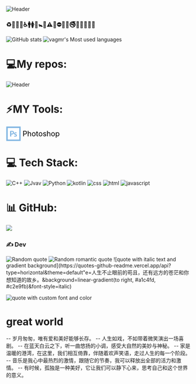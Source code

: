 ![Header](https://capsule-render.vercel.app/api?type=Waving&color=timeGradient&height=200&animation=fadeIn&section=header&text=Hi-i-m-vagmr&fontSize=35)
### ♻🏧🚮🚰♿🚹🚺🚻🚼🚾⚠🚸⛔🚫🚳🚭🚯🚱🚷🔞💈
![GitHub stats](https://github-readme-stats.vercel.app/api?username=vagmr&show_icons=true&theme=gruvbox&count_private=true&hide=stars,commits,prs,issues,contribs)
![vagmr's Most used languages](https://github-readme-stats.vercel.app/api/top-langs/?username=vagmr&layout=compact&langs_count=9&count_private=true)
 # 💻My repos:
 ![Header](https://capsule-render.vercel.app/api?type=Waving&color=timeGradient&height=200&animation=fadeIn&section=header&text=nothing-repos&fontSize=35)
# ⚡MY Tools:
<a href="https://www.photoshop.com/en" target="_blank" rel="noreferrer"
        style="text-decoration: none; color:black; display: flex; align-items: center;">
        <img src="https://raw.githubusercontent.com/devicons/devicon/master/icons/photoshop/photoshop-line.svg"
            alt="photoshop" width="40" height="40" style="margin-right: 5px;" />
        <span style="font-size: 20px;">Photoshop</span>
    </a>
# 💻 Tech Stack:
![C++](https://img.shields.io/badge/c++-%2300599C.svg?style=for-the-badge&logo=c%2B%2B&logoColor=white) ![Jvav](https://img.shields.io/badge/Jvav-%232C2D72.svg?style=for-the-badge&logo=lua&logoColor=white) ![Python](https://img.shields.io/badge/python-%232C2D72.svg?style=for-the-badge&logo=lua&logoColor=white) ![kotlin](https://img.shields.io/badge/kotlin-%232C2D72.svg?style=for-the-badge&logo=lua&logoColor=black) ![css](https://img.shields.io/badge/css-%232C2D72.svg?style=for-the-badge&logo=lua&logoColor=green) ![html](https://img.shields.io/badge/html-%232C2D72.svg?style=for-the-badge&logo=dependabot&logoColor=red) ![javascript](https://img.shields.io/badge/javascript-%232C2D72.svg?style=for-the-badge&logo=superuser&logoColor=yellow)
# 📊 GitHub:
![](https://github-readme-streak-stats.herokuapp.com/?user=vagmr&theme=dark&hide_border=false)<br/>
### ✍️ Dev
<img src="https://quotes-github-readme.vercel.app/api?type=horizontal&theme=dark" alt="Random quote" />
<img src="https://quotes-github-readme.vercel.app/api?type=vertical&theme=pink" alt="Random romantic quote" />
![quote with italic text and gradient background](https://quotes-github-readme.vercel.app/api?type=horizontal&theme=default&quote=人生不止眼前的苟且，还有远方的苍茫和你想知道的故乡。&background=linear-gradient(to right, #a1c4fd, #c2e9fb)&font-style=italic)

![quote with custom font and color](https://quotes-github-readme.vercel.app/api?type=horizontal&theme=default&quote=花开花落，岁月如梭。&font-family=Lobster&text-color=crimson)


# great world
-- 岁月匆匆，唯有爱和美好能够长存。
-- 人生如戏，不如带着微笑演出一场喜剧。
-- 在蓝天白云之下，听一曲悠扬的小调，感受大自然的美妙与神秘。
-- 家是温暖的港湾，在这里，我们相互倚靠，伴随着欢声笑语，走过人生的每一个阶段。
-- 音乐是我心中最热烈的激情，跟随它的节奏，我可以释放出全部的活力和激情。
-- 有时候，孤独是一种美好，它让我们可以静下心来，思考自己和这个世界的意义。
